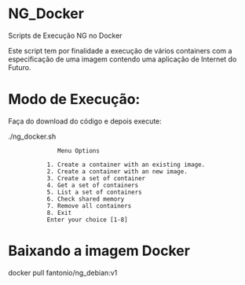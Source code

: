 # NG_Docker
Scripts de Execução NG no Docker

Este script tem por finalidade a execução de vários containers com a especificação de uma imagem contendo uma aplicação de Internet do Futuro.

# Modo de Execução:

Faça do download do código e depois execute:

./ng_docker.sh

                  Menu Options 

               1. Create a container with an existing image.
               2. Create a container with an new image.
               3. Create a set of container
               4. Get a set of containers
               5. List a set of containers
               6. Check shared memory
               7. Remove all containers
               8. Exit
               Enter your choice [1-8] 

# Baixando a imagem Docker
docker pull fantonio/ng_debian:v1
